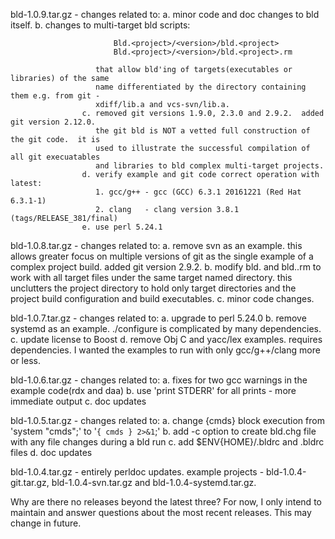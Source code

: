

 bld-1.0.9.tar.gz - changes related to:
                    a. minor code and doc changes to bld itself.
                    b. changes to multi-target bld scripts:

                           Bld.<project>/<version>/bld.<project>
                           Bld.<project>/<version>/bld.<project>.rm

                       that allow bld'ing of targets(executables or libraries) of the same
                       name differentiated by the directory containing them e.g. from git -
                       xdiff/lib.a and vcs-svn/lib.a.
                    c. removed git versions 1.9.0, 2.3.0 and 2.9.2.  added git version 2.12.0.
                       the git bld is NOT a vetted full construction of the git code.  it is
                       used to illustrate the successful compilation of all git execuatables
                       and libraries to bld complex multi-target projects.
                    d. verify example and git code correct operation with latest:
                       1. gcc/g++ - gcc (GCC) 6.3.1 20161221 (Red Hat 6.3.1-1)
                       2. clang   - clang version 3.8.1 (tags/RELEASE_381/final)
                    e. use perl 5.24.1

 bld-1.0.8.tar.gz - changes related to:
                    a. remove svn as an example.  this allows greater focus on multiple versions
                       of git as the single example of a complex project build.  added git
                       version 2.9.2.
                    b. modify bld.<project> and bld.<project>.rm to work with all target files
                       under the same target named directory.  this unclutters the project
                       directory to hold only target directories and the project build
                       configuration and build executables.
                    c. minor code changes.

 bld-1.0.7.tar.gz - changes related to:
                    a. upgrade to perl 5.24.0
                    b. remove systemd as an example.  ./configure is complicated by many
                       dependencies.
                    c. update license to Boost
                    d. remove Obj C and yacc/lex examples.  requires dependencies.  I
                       wanted the examples to run with only gcc/g++/clang more or less.

 bld-1.0.6.tar.gz - changes related to:
                    a. fixes for two gcc warnings in the example code(rdx and daa)
                    b. use 'print STDERR' for all prints - more immediate output
                    c. doc updates

 bld-1.0.5.tar.gz - changes related to:
                    a. change {cmds} block execution from 'system "cmds";' to '`{ cmds } 2>&1`;'
                    b. add -c option to create bld.chg file with any file changes during a bld run
                    c. add $ENV{HOME}/.bldrc and .bldrc files
                    d. doc updates

 bld-1.0.4.tar.gz - entirely perldoc updates.  example projects - bld-1.0.4-git.tar.gz, bld-1.0.4-svn.tar.gz
                    and bld-1.0.4-systemd.tar.gz.

 Why are there no releases beyond the latest three?  For now, I only intend to maintain and answer questions
 about the most recent releases.  This may change in future.

